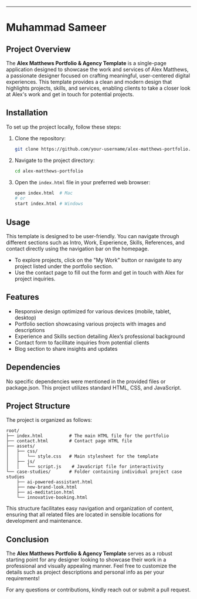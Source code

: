 

---

# Muhammad Sameer

## Project Overview
The **Alex Matthews Portfolio & Agency Template** is a single-page application designed to showcase the work and services of Alex Matthews, a passionate designer focused on crafting meaningful, user-centered digital experiences. This template provides a clean and modern design that highlights projects, skills, and services, enabling clients to take a closer look at Alex's work and get in touch for potential projects.

## Installation
To set up the project locally, follow these steps:

1. Clone the repository:
   ```bash
   git clone https://github.com/your-username/alex-matthews-portfolio.git
   ```
2. Navigate to the project directory:
   ```bash
   cd alex-matthews-portfolio
   ```
3. Open the `index.html` file in your preferred web browser:
   ```bash
   open index.html  # Mac
   # or
   start index.html # Windows
   ```

## Usage
This template is designed to be user-friendly. You can navigate through different sections such as Intro, Work, Experience, Skills, References, and contact directly using the navigation bar on the homepage.

- To explore projects, click on the "My Work" button or navigate to any project listed under the portfolio section.
- Use the contact page to fill out the form and get in touch with Alex for project inquiries.

## Features
- Responsive design optimized for various devices (mobile, tablet, desktop)
- Portfolio section showcasing various projects with images and descriptions
- Experience and Skills section detailing Alex’s professional background
- Contact form to facilitate inquiries from potential clients
- Blog section to share insights and updates

## Dependencies
No specific dependencies were mentioned in the provided files or package.json. This project utilizes standard HTML, CSS, and JavaScript.

## Project Structure
The project is organized as follows:

```
root/
├── index.html          # The main HTML file for the portfolio
├── contact.html        # Contact page HTML file
├── assets/
│   ├── css/
│   │   └── style.css   # Main stylesheet for the template
│   ├── js/
│   │   └── script.js    # JavaScript file for interactivity
└── case-studies/       # Folder containing individual project case studies
    ├── ai-powered-assistant.html
    ├── new-brand-look.html
    ├── ai-meditation.html
    └── innovative-booking.html
```

This structure facilitates easy navigation and organization of content, ensuring that all related files are located in sensible locations for development and maintenance.

## Conclusion
The **Alex Matthews Portfolio & Agency Template** serves as a robust starting point for any designer looking to showcase their work in a professional and visually appealing manner. Feel free to customize the details such as project descriptions and personal info as per your requirements!

For any questions or contributions, kindly reach out or submit a pull request.
